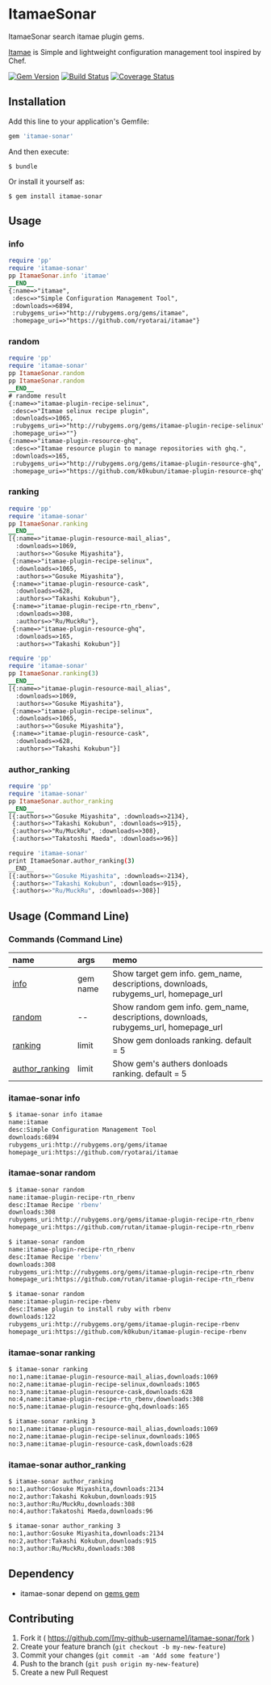 # ItamaeSonar

ItamaeSonar search itamae plugin gems.

[Itamae](https://github.com/ryotarai/itamae) is Simple and lightweight configuration management tool inspired by Chef.

[![Gem Version](https://badge.fury.io/rb/itamae-sonar.svg)](http://badge.fury.io/rb/itamae-sonar)
[![Build Status](https://travis-ci.org/tbpgr/itamae-sonar.png?branch=master)](https://travis-ci.org/tbpgr/itamae-sonar)
[![Coverage Status](https://coveralls.io/repos/tbpgr/itamae-sonar/badge.png)](https://coveralls.io/r/tbpgr/itamae-sonar)

## Installation

Add this line to your application's Gemfile:

```ruby
gem 'itamae-sonar'
```

And then execute:

    $ bundle

Or install it yourself as:

    $ gem install itamae-sonar

## Usage

### info
~~~ruby
require 'pp'
require 'itamae-sonar'
pp ItamaeSonar.info 'itamae'
__END__
{:name=>"itamae",
 :desc=>"Simple Configuration Management Tool",
 :downloads=>6894,
 :rubygems_uri=>"http://rubygems.org/gems/itamae",
 :homepage_uri=>"https://github.com/ryotarai/itamae"}
~~~

### random
~~~ruby
require 'pp'
require 'itamae-sonar'
pp ItamaeSonar.random
pp ItamaeSonar.random
__END__
# randome result
{:name=>"itamae-plugin-recipe-selinux",
 :desc=>"Itamae selinux recipe plugin",
 :downloads=>1065,
 :rubygems_uri=>"http://rubygems.org/gems/itamae-plugin-recipe-selinux",
 :homepage_uri=>""}
{:name=>"itamae-plugin-resource-ghq",
 :desc=>"Itamae resource plugin to manage repositories with ghq.",
 :downloads=>165,
 :rubygems_uri=>"http://rubygems.org/gems/itamae-plugin-resource-ghq",
 :homepage_uri=>"https://github.com/k0kubun/itamae-plugin-resource-ghq"}
~~~

### ranking
~~~ruby
require 'pp'
require 'itamae-sonar'
pp ItamaeSonar.ranking
__END__
[{:name=>"itamae-plugin-resource-mail_alias",
  :downloads=>1069,
  :authors=>"Gosuke Miyashita"},
 {:name=>"itamae-plugin-recipe-selinux",
  :downloads=>1065,
  :authors=>"Gosuke Miyashita"},
 {:name=>"itamae-plugin-resource-cask",
  :downloads=>628,
  :authors=>"Takashi Kokubun"},
 {:name=>"itamae-plugin-recipe-rtn_rbenv",
  :downloads=>308,
  :authors=>"Ru/MuckRu"},
 {:name=>"itamae-plugin-resource-ghq",
  :downloads=>165,
  :authors=>"Takashi Kokubun"}]
~~~

~~~ruby
require 'pp'
require 'itamae-sonar'
pp ItamaeSonar.ranking(3)
__END__
[{:name=>"itamae-plugin-resource-mail_alias",
  :downloads=>1069,
  :authors=>"Gosuke Miyashita"},
 {:name=>"itamae-plugin-recipe-selinux",
  :downloads=>1065,
  :authors=>"Gosuke Miyashita"},
 {:name=>"itamae-plugin-resource-cask",
  :downloads=>628,
  :authors=>"Takashi Kokubun"}]
~~~

###  author_ranking
~~~ruby
require 'pp'
require 'itamae-sonar'
pp ItamaeSonar.author_ranking
__END__
[{:authors=>"Gosuke Miyashita", :downloads=>2134},
 {:authors=>"Takashi Kokubun", :downloads=>915},
 {:authors=>"Ru/MuckRu", :downloads=>308},
 {:authors=>"Takatoshi Maeda", :downloads=>96}]
~~~

~~~bash
require 'itamae-sonar'
print ItamaeSonar.author_ranking(3)
__END__
[{:authors=>"Gosuke Miyashita", :downloads=>2134},
 {:authors=>"Takashi Kokubun", :downloads=>915},
 {:authors=>"Ru/MuckRu", :downloads=>308}]
~~~

## Usage (Command Line)
### Commands (Command Line)
|name|args|memo|
|:--|:--|:--|
|[info](#itamae-sonar-info)|gem name|Show target gem info. gem_name, descriptions, downloads, rubygems_url, homepage_url|
|[random](#itamae-sonar-random)|--|Show random gem info. gem_name, descriptions, downloads, rubygems_url, homepage_url|
|[ranking](#itamae-sonar-ranking)|limit|Show gem donloads ranking. default = 5|
|[author_ranking](#itamae-sonar-author_ranking)|limit|Show gem's authers donloads ranking. default = 5|

### itamae-sonar info
~~~bash
$ itamae-sonar info itamae
name:itamae
desc:Simple Configuration Management Tool
downloads:6894
rubygems_uri:http://rubygems.org/gems/itamae
homepage_uri:https://github.com/ryotarai/itamae
~~~

### itamae-sonar random
~~~bash
$ itamae-sonar random
name:itamae-plugin-recipe-rtn_rbenv
desc:Itamae Recipe 'rbenv'
downloads:308
rubygems_uri:http://rubygems.org/gems/itamae-plugin-recipe-rtn_rbenv
homepage_uri:https://github.com/rutan/itamae-plugin-recipe-rtn_rbenv

$ itamae-sonar random
name:itamae-plugin-recipe-rtn_rbenv
desc:Itamae Recipe 'rbenv'
downloads:308
rubygems_uri:http://rubygems.org/gems/itamae-plugin-recipe-rtn_rbenv
homepage_uri:https://github.com/rutan/itamae-plugin-recipe-rtn_rbenv

$ itamae-sonar random
name:itamae-plugin-recipe-rbenv
desc:Itamae plugin to install ruby with rbenv
downloads:122
rubygems_uri:http://rubygems.org/gems/itamae-plugin-recipe-rbenv
homepage_uri:https://github.com/k0kubun/itamae-plugin-recipe-rbenv
~~~

### itamae-sonar ranking
~~~bash
$ itamae-sonar ranking
no:1,name:itamae-plugin-resource-mail_alias,downloads:1069
no:2,name:itamae-plugin-recipe-selinux,downloads:1065
no:3,name:itamae-plugin-resource-cask,downloads:628
no:4,name:itamae-plugin-recipe-rtn_rbenv,downloads:308
no:5,name:itamae-plugin-resource-ghq,downloads:165

$ itamae-sonar ranking 3
no:1,name:itamae-plugin-resource-mail_alias,downloads:1069
no:2,name:itamae-plugin-recipe-selinux,downloads:1065
no:3,name:itamae-plugin-resource-cask,downloads:628
~~~

### itamae-sonar author_ranking
~~~bash
$ itamae-sonar author_ranking
no:1,author:Gosuke Miyashita,downloads:2134
no:2,author:Takashi Kokubun,downloads:915
no:3,author:Ru/MuckRu,downloads:308
no:4,author:Takatoshi Maeda,downloads:96

$ itamae-sonar author_ranking 3
no:1,author:Gosuke Miyashita,downloads:2134
no:2,author:Takashi Kokubun,downloads:915
no:3,author:Ru/MuckRu,downloads:308
~~~

## Dependency
* itamae-sonar depend on [gems gem](https://github.com/rubygems/gems)

## Contributing

1. Fork it ( https://github.com/[my-github-username]/itamae-sonar/fork )
2. Create your feature branch (`git checkout -b my-new-feature`)
3. Commit your changes (`git commit -am 'Add some feature'`)
4. Push to the branch (`git push origin my-new-feature`)
5. Create a new Pull Request
